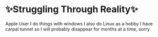 # ✨Struggling Through Reality✨
Apple User
I do things with windows
I also do Linux as a hobby
I have carpal tunnel so I will probably disappear for months at a time, sorry.
<!--
**Dalexen/Dalexen** is a ✨ _special_ ✨ repository because its `README.md` (this file) appears on your GitHub profile.

Here are some ideas to get you started:

- 🔭 I’m currently working on ...
- 🌱 I’m currently learning ...
- 👯 I’m looking to collaborate on ...
- 🤔 I’m looking for help with ...
- 💬 Ask me about ...
- 📫 How to reach me: ...
- 😄 Pronouns: He/Him/His
- ⚡ Fun fact: ...
-->
